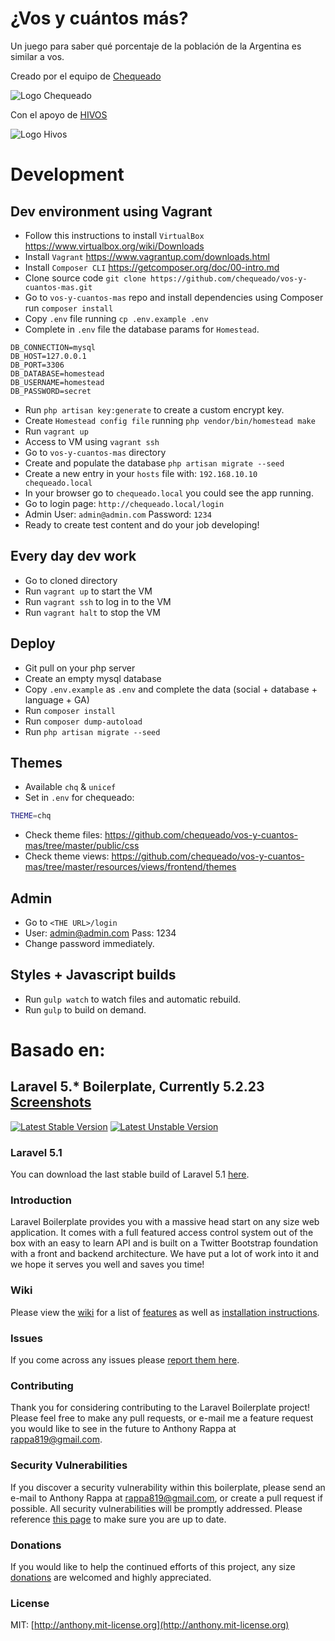 # ¿Vos y cuántos más?
Un juego para saber qué porcentaje de la población de la Argentina es similar a vos.

Creado por el equipo de [Chequeado](http://chequeado.com)

![Logo Chequeado](http://chequeado.com/wp-content/uploads/2015/02/logo2.png)

Con el apoyo de [HIVOS](https://latin-america.hivos.org/)

![Logo Hivos](https://vosycuantosmas.chequeado.com/images/hivos.svg)

# Development

## Dev environment using Vagrant
- Follow this instructions to install `VirtualBox` https://www.virtualbox.org/wiki/Downloads
- Install `Vagrant` https://www.vagrantup.com/downloads.html
- Install `Composer CLI` https://getcomposer.org/doc/00-intro.md
- Clone source code `git clone https://github.com/chequeado/vos-y-cuantos-mas.git`
- Go to `vos-y-cuantos-mas` repo and install dependencies using Composer run `composer install`
- Copy `.env` file running `cp .env.example .env` 
- Complete in `.env` file the database params for `Homestead`.
```
DB_CONNECTION=mysql
DB_HOST=127.0.0.1
DB_PORT=3306
DB_DATABASE=homestead
DB_USERNAME=homestead
DB_PASSWORD=secret
```
- Run `php artisan key:generate` to create a custom encrypt key.
- Create `Homestead config file` running `php vendor/bin/homestead make`
- Run `vagrant up`
- Access to VM using `vagrant ssh`
- Go to `vos-y-cuantos-mas` directory
- Create and populate the database `php artisan migrate --seed`
- Create a new entry in your `hosts` file with: `192.168.10.10   chequeado.local`
- In your browser go to `chequeado.local` you could see the app running.
- Go to login page: `http://chequeado.local/login`
- Admin User: `admin@admin.com` Password: `1234`
- Ready to create test content and do your job developing!

## Every day dev work
- Go to cloned directory
- Run `vagrant up` to start the VM
- Run `vagrant ssh` to log in to the VM
- Run `vagrant halt` to stop the VM

## Deploy
- Git pull on your php server
- Create an empty mysql database
- Copy `.env.example` as `.env` and complete the data (social + database + language + GA)
- Run `composer install`
- Run `composer dump-autoload`
- Run `php artisan migrate --seed`

## Themes
- Available `chq` & `unicef`
- Set in `.env` for chequeado:
```bash
THEME=chq
```
- Check theme files: https://github.com/chequeado/vos-y-cuantos-mas/tree/master/public/css
- Check theme views: https://github.com/chequeado/vos-y-cuantos-mas/tree/master/resources/views/frontend/themes

## Admin
- Go to `<THE URL>/login`
- User: admin@admin.com Pass: 1234
- Change password immediately.

## Styles + Javascript builds
- Run `gulp watch` to watch files and automatic rebuild.
- Run `gulp` to build on demand.

# Basado en:

## Laravel 5.* Boilerplate, Currently 5.2.23 [Screenshots](http://imgur.com/a/uEKuq)

[![Latest Stable Version](https://poser.pugx.org/rappasoft/laravel-5-boilerplate/v/stable)](https://packagist.org/packages/rappasoft/laravel-5-boilerplate) [![Latest Unstable Version](https://poser.pugx.org/rappasoft/laravel-5-boilerplate/v/unstable)](https://packagist.org/packages/rappasoft/laravel-5-boilerplate)

### Laravel 5.1

You can download the last stable build of Laravel 5.1 [here](https://github.com/rappasoft/laravel-5-boilerplate/tree/Legacy_5.1).

### Introduction

Laravel Boilerplate provides you with a massive head start on any size web application. It comes with a full featured access control system out of the box with an easy to learn API and is built on a Twitter Bootstrap foundation with a front and backend architecture. We have put a lot of work into it and we hope it serves you well and saves you time!

### Wiki

Please view the [wiki](https://github.com/rappasoft/laravel-5-boilerplate/wiki) for a list of [features](https://github.com/rappasoft/laravel-5-boilerplate/wiki#features) as well as [installation instructions](https://github.com/rappasoft/laravel-5-boilerplate/wiki/1.-Installation).

### Issues

If you come across any issues please [report them here](https://github.com/rappasoft/Laravel-5-Boilerplate/issues).

### Contributing

Thank you for considering contributing to the Laravel Boilerplate project! Please feel free to make any pull requests, or e-mail me a feature request you would like to see in the future to Anthony Rappa at rappa819@gmail.com.

### Security Vulnerabilities

If you discover a security vulnerability within this boilerplate, please send an e-mail to Anthony Rappa at rappa819@gmail.com, or create a pull request if possible. All security vulnerabilities will be promptly addressed. Please reference [this page](https://github.com/rappasoft/laravel-5-boilerplate/wiki/7.-Security-Fixes) to make sure you are up to date.

### Donations

If you would like to help the continued efforts of this project, any size [donations](https://www.paypal.com/cgi-bin/webscr?cmd=_donations&business=JJWUZ4E9S9SFG&lc=US&item_name=Laravel%205%20Boilerplate&currency_code=USD&bn=PP%2dDonationsBF%3abtn_donateCC_LG%2egif%3aNonHosted) are welcomed and highly appreciated.

### License

MIT: [http://anthony.mit-license.org](http://anthony.mit-license.org)
